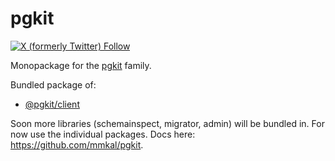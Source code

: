 # pgkit

[![X (formerly Twitter) Follow](https://img.shields.io/twitter/follow/mmkal)](https://x.com/mmkalmmkal)

Monopackage for the [pgkit](https://github.com/mmkal/pgkit) family.

Bundled package of:

- [@pgkit/client](https://npmjs.com/package/@pgkit/client)

Soon more libraries (schemainspect, migrator, admin) will be bundled in. For now use the individual packages. Docs here: https://github.com/mmkal/pgkit.
